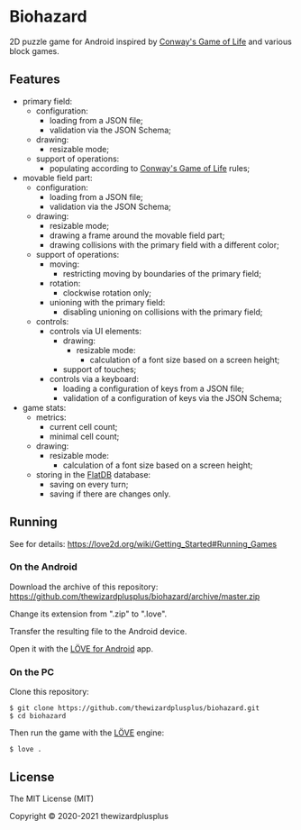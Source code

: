 # Biohazard

2D puzzle game for Android inspired by [Conway's Game of Life](https://en.wikipedia.org/wiki/Conway's_Game_of_Life) and various block games.

## Features

- primary field:
  - configuration:
    - loading from a JSON file;
    - validation via the JSON Schema;
  - drawing:
    - resizable mode;
  - support of operations:
    - populating according to [Conway's Game of Life](https://en.wikipedia.org/wiki/Conway's_Game_of_Life) rules;
- movable field part:
  - configuration:
    - loading from a JSON file;
    - validation via the JSON Schema;
  - drawing:
    - resizable mode;
    - drawing a frame around the movable field part;
    - drawing collisions with the primary field with a different color;
  - support of operations:
    - moving:
      - restricting moving by boundaries of the primary field;
    - rotation:
      - clockwise rotation only;
    - unioning with the primary field:
      - disabling unioning on collisions with the primary field;
  - controls:
    - controls via UI elements:
      - drawing:
        - resizable mode:
          - calculation of a font size based on a screen height;
      - support of touches;
    - controls via a keyboard:
      - loading a configuration of keys from a JSON file;
      - validation of a configuration of keys via the JSON Schema;
- game stats:
  - metrics:
    - current cell count;
    - minimal cell count;
  - drawing:
    - resizable mode:
      - calculation of a font size based on a screen height;
  - storing in the [FlatDB](https://github.com/uleelx/FlatDB) database:
    - saving on every turn;
    - saving if there are changes only.

## Running

See for details: <https://love2d.org/wiki/Getting_Started#Running_Games>

### On the Android

Download the archive of this repository: <https://github.com/thewizardplusplus/biohazard/archive/master.zip>

Change its extension from ".zip" to ".love".

Transfer the resulting file to the Android device.

Open it with the [LÖVE for Android](https://play.google.com/store/apps/details?id=org.love2d.android) app.

### On the PC

Clone this repository:

```
$ git clone https://github.com/thewizardplusplus/biohazard.git
$ cd biohazard
```

Then run the game with the [LÖVE](https://love2d.org/) engine:

```
$ love .
```

## License

The MIT License (MIT)

Copyright &copy; 2020-2021 thewizardplusplus
